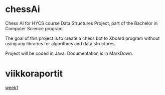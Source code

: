 ﻿# chessAi

Chess AI for HYCS course Data Structures Project, part of the Bachelor in Computer Science program.  

The goal of this project is to create a chess bot to Xboard program without using any libraries for algorithms and data structures. 

Project will be coded in Java. Documentation is in MarkDown. 

# viikkoraportit
[week1](/documentation/week1.md)


